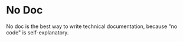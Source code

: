 # No Doc

No doc is the best way to write technical documentation, because "no code" is self-explanatory.
